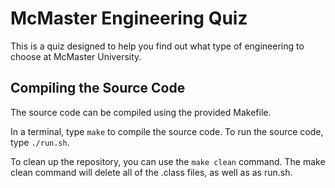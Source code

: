 # McMaster Engineering Quiz
This is a quiz designed to help you find out what type of engineering to choose at McMaster University.

## Compiling the Source Code
The source code can be compiled using the provided Makefile.

In a terminal, type `make` to compile the source code. To run the source code, type `./run.sh`.

To clean up the repository, you can use the `make clean` command. The make clean command will delete all of the .class files, as well as as run.sh.